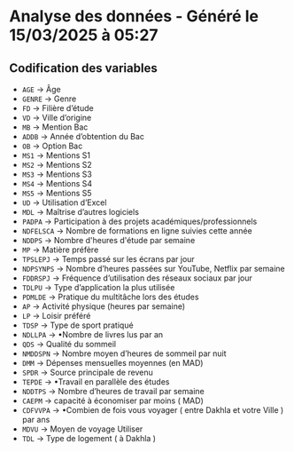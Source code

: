 # Analyse des données - Généré le 15/03/2025 à 05:27

## Codification des variables

- `AGE` -> Âge
- `GENRE` -> Genre
- `FD` -> Filière d’étude
- `VD` -> Ville d’origine
- `MB` -> Mention Bac
- `ADDB` -> Année d’obtention du Bac
- `OB` -> Option Bac
- `MS1` -> Mentions S1
- `MS2` -> Mentions S2
- `MS3` -> Mentions S3
- `MS4` -> Mentions S4
- `MS5` -> Mentions S5
- `UD` -> Utilisation d’Excel
- `MDL` -> Maîtrise d’autres logiciels
- `PADPA` -> Participation à des projets académiques/professionnels
- `NDFELSCA` -> Nombre de formations en ligne suivies cette année
- `NDDPS` -> Nombre d'heures d'étude par semaine
- `MP` -> Matière préfère
- `TPSLEPJ` -> Temps passé sur les écrans par jour
- `NDPSYNPS` -> Nombre d’heures passées sur YouTube, Netflix par semaine
- `FDDRSPJ` -> Fréquence d’utilisation des réseaux sociaux par jour
- `TDLPU` -> Type d’application la plus utilisée
- `PDMLDE` -> Pratique du multitâche lors des études
- `AP` -> Activité physique (heures par semaine)
- `LP` -> Loisir préféré
- `TDSP` -> Type de sport pratiqué
- `NDLLPA` -> •Nombre de livres lus par an
- `QDS` -> Qualité du sommeil
- `NMDDSPN` -> Nombre moyen d’heures de sommeil par nuit
- `DMM` -> Dépenses mensuelles moyennes (en MAD)
- `SPDR` -> Source principale de revenu
- `TEPDE` -> •Travail en parallèle des études
- `NDDTPS` -> Nombre d’heures de travail par semaine
- `CAEPM` -> capacité à économiser par moins ( MAD)
- `CDFVVPA` -> •Combien de fois vous voyager ( entre Dakhla et votre Ville ) par ans
- `MDVU` -> Moyen de voyage Utiliser
- `TDL` -> Type de logement ( à Dakhla )